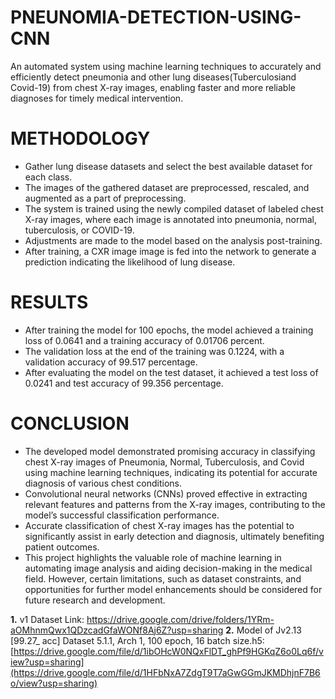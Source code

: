 # PNEUNOMIA-DETECTION-USING-CNN


An automated system using machine learning techniques to accurately and efficiently detect pneumonia and other lung diseases(Tuberculosiand Covid-19) from chest X-ray images, enabling faster and more reliable
diagnoses for timely medical intervention.

# METHODOLOGY
- Gather lung disease datasets and select the best available dataset for
  each class.
- The images of the gathered dataset are preprocessed, rescaled, and
  augmented as a part of preprocessing.
- The system is trained using the newly compiled dataset of labeled
  chest X-ray images, where each image is annotated into pneumonia,
  normal, tuberculosis, or COVID-19.
- Adjustments are made to the model based on the analysis
  post-training.
- After training, a CXR image image is fed into the network to
  generate a prediction indicating the likelihood of lung disease.
# RESULTS
- After training the model for 100 epochs, the model achieved a
  training loss of 0.0641 and a training accuracy of 0.01706 percent.
- The validation loss at the end of the training was 0.1224, with a
  validation accuracy of 99.517 percentage.
- After evaluating the model on the test dataset, it achieved a test loss
  of 0.0241 and test accuracy of 99.356 percentage.
# CONCLUSION
- The developed model demonstrated promising accuracy in classifying chest X-ray
  images of Pneumonia, Normal, Tuberculosis, and Covid using machine learning
  techniques, indicating its potential for accurate diagnosis of various chest
  conditions.
- Convolutional neural networks (CNNs) proved effective in extracting relevant
  features and patterns from the X-ray images, contributing to the model’s
  successful classification performance.
- Accurate classification of chest X-ray images has the potential to significantly
  assist in early detection and diagnosis, ultimately benefiting patient outcomes.
- This project highlights the valuable role of machine learning in automating image
  analysis and aiding decision-making in the medical field. However, certain
  limitations, such as dataset constraints, and opportunities for further model
  enhancements should be considered for future research and development.

  

**1.** v1 Dataset Link:
         https://drive.google.com/drive/folders/1YRm-aOMhnmQwx1QDzcadGfaWONf8Aj6Z?usp=sharing
**2.** Model of Jv2.13 [99.27_ acc] Dataset 5.1.1, Arch 1, 100 epoch, 16 batch size.h5:
         [https://drive.google.com/file/d/1ibOHcW0NQxFlDT_ghPf9HGKqZ6o0Lq6f/view?usp=sharing](https://drive.google.com/file/d/1HFbNxA7ZdgT9T7aGwGGmJKMDhjnF7B6o/view?usp=sharing)
